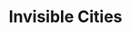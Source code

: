 ---
"\uFEFFauthor_sort": Calvino, Italo
authors: Italo Calvino
comments: ''
cover: "/Users/Raman/Calibre Library/Italo Calvino/Invisible Cities (93)/cover.jpg"
formats: mobi
id: '93'
identifiers: ''
isbn: ''
languages: ''
library_name: Calibre Library
pubdate: '0101-01-01T09:00:00+09:00'
publisher: ''
rating: ''
series: ''
series_index: '1.0'
size: '201804'
tags: ''
timestamp: '0101-01-01T09:00:00+09:00'
title: Invisible Cities
title_sort: Invisible Cities
uuid: 1fbfc2ee-33d1-4b50-ab35-822f5b881a24
"#format": MOBI
layout: book
link: false
---